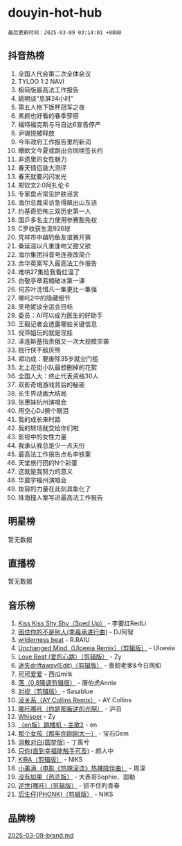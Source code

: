 # douyin-hot-hub

`最后更新时间：2025-03-09 03:14:01 +0800`

## 抖音热榜

1. 全国人代会第二次全体会议
1. TYLOO 1:2 NAVI
1. 极简版最高法工作报告
1. 姚明谈“息屏24小时”
1. 第五人格下饭杯冠军之夜
1. 素颜也好看的春季穿搭
1. 福特福克斯与马自达6宣告停产
1. 尹锡悦被释放
1. 今年政府工作报告里的新词
1. 曝欧文今夏或跳出合同续签长约
1. 非遗里的女性魅力
1. 春天情侣装大测评
1. 春天就要闪闪发光
1. 郑钦文2:0阿扎伦卡
1. 专家盘点常见护肤谣言
1. 海尔总裁采访急得飙出山东话
1. 约基奇恐怖三双历史第一人
1. 国乒多名主力使用参赛豁免权
1. C罗收获生涯926球
1. 凭祥市中越钓鱼友谊赛开赛
1. 桑延温以凡重逢吻又甜又欲
1. 海尔集团抖音号连夜改简介
1. 余华英案写入最高法工作报告
1. 难哄27集给我看红温了
1. 白敬亭章若楠破冰第一课
1. 何苏叶沈惜凡一集更比一集强
1. 哪吒2中的隐藏细节
1. 吴艳妮谈全运会目标
1. 委员：AI可以成为医生的好助手
1. 王毅记者会透露哪些关键信息
1. 倪萍姐玩的就是现挂
1. 泽连斯基指责俄又一次大规模空袭
1. 独行侠不敌灰熊
1. 郑功成：要废除35岁就业门槛
1. 北上花街小队最想删掉的花絮
1. 全国人大：终止代表资格30人
1. 双影奇境游戏背后的秘密
1. 长生界动画大结局
1. 张惠妹杭州演唱会
1. 用空心DJ擦个眼泪
1. 我的成长来时路
1. 我的转场就交给你们啦
1. 影视中的女性力量
1. 我承认我总是少一点天份
1. 最高法工作报告点名李铁案
1. 天堂旅行团的N个彩蛋
1. 这就是我努力的意义
1. 华晨宇福州演唱会
1. 妆容的力量在此刻具象化了
1. 珠海撞人案写进最高法工作报告

## 明星榜

暂无数据

## 直播榜

暂无数据

## 音乐榜

1. [Kiss Kiss Shy Shy（Sped Up）](https://sf3-cdn-tos.douyinstatic.com/obj/tos-cn-ve-2774/oYpXDAeGgQK0zfPaji7iKUixpCXFGILeLGmvYA) - 李要红RedLi
1. [困住你的不是别人(李羲承进行曲)](https://sf3-cdn-tos.douyinstatic.com/obj/tos-cn-ve-2774/okWrrVL1iQGZbfHVeCPAe7IaerYfM2jEQi5mNI) - DJ阿智
1. [wilderness beat](https://sf3-cdn-tos.douyinstatic.com/obj/tos-cn-ve-2774/o0oBmODSFCpfFdLRGzAAFC2ah9AIMEQfAOueVE) - R.RAIU
1. [Unchanged Mind（Uloeeia Remix）（剪辑版）](https://sf3-cdn-tos.douyinstatic.com/obj/tos-cn-ve-2774/oIHYu1YfsziJqmggAqBsXOiiI2Y1QB6I61RsMW) - Uloeeia
1. [Love Beat  (爱的心跳）（剪辑版）](https://sf6-cdn-tos.douyinstatic.com/obj/tos-cn-ve-2774/oUlARwvEINIisZ9nCnKMZiYFGfCCYLtDADDBge) - Zy
1. [迷失driftaway(Edit)（剪辑版）](https://sf3-cdn-tos.douyinstatic.com/obj/tos-cn-ve-2774/ogaa1xGNeFO6FCaMgO8PzzAceEI4fBLDMi15H3) - 喪甜老爹&今日网抑
1. [可可爱爱](https://sf3-cdn-tos.douyinstatic.com/obj/tos-cn-ve-2774/0deb1e75aea643b9927ba26aaafa29dd) - 西瓜milk
1. [落（0.8降调剪辑版）](https://sf3-cdn-tos.douyinstatic.com/obj/tos-cn-ve-2774/ociN0WUv3APijBYr6DUmAHmdkZ5MjM6gIF3iA) - 唐伯虎Annie
1. [对视（剪辑版）](https://sf3-cdn-tos.douyinstatic.com/obj/tos-cn-ve-2774/ogKtIhiB0WfAa18F9z3uWODMtZi2ysB1VuAIsQ) - Sasablue
1. [没关系（AY Collins Remix）](https://sf3-cdn-tos.douyinstatic.com/obj/tos-cn-ve-2774/oIBbI5Ghw4zdUCQMJrDEFaAQilZP3EIDSi7MW) - AY Collins
1. [哪吒哪吒（你是那叛逆的光啊）](https://sf3-cdn-tos.douyinstatic.com/obj/tos-cn-ve-2774/oUkQCgCDnBanFehFEFQDxCQntAOIfp9gyZYFVo) - 沪滔
1. [Whisper](https://sf3-cdn-tos.douyinstatic.com/obj/tos-cn-ve-2774/oEeYKDxIDCFuArkftgkGqCnG7xZtRC2rEMKBQi) - Zy
1. [（en版）跳楼机 - 主歌2](https://sf5-hl-cdn-tos.douyinstatic.com/obj/tos-cn-ve-2774/oklN6GvgQ2L8DpPeaAGf1gPeyKzjXFwHIwoCZv) - en
1. [那个女孩（那年你刚刚大一）](https://sf3-cdn-tos.douyinstatic.com/obj/tos-cn-ve-2774/o4IZw7TlivwiBBBMA2rIgWrGNIrjFroh6bPqQ) - 宝石Gem
1. [消散对白(圆梦版)](https://sf3-cdn-tos.douyinstatic.com/obj/tos-cn-ve-2774/og4jB5I5IizzoZVAAAzWgBMAsMDWoArfwBOiFs) - 丁禹兮
1. [只你(直到幸福能触手可及)](https://sf6-cdn-tos.douyinstatic.com/obj/tos-cn-ve-2774/o0lBkRDzFTeaVSUz3ZZSCBVtZ5DIMQGfgmEAuE) - 颜人中
1. [KIRA（剪辑版）](https://sf3-cdn-tos.douyinstatic.com/obj/tos-cn-ve-2774/o0Bq3TvdHqOfzihWrHyABMociuMA3Inwsbx9Wi) - NIKS
1. [小美满（电影《热辣滚烫》热辣陪伴曲）](https://sf3-cdn-tos.douyinstatic.com/obj/tos-cn-ve-2774/o0GAn2lSgfZIDUgtevCGDQYnFg4CwnrBaxbTZL) - 周深
1. [没有如果（热恋版）](https://sf3-cdn-tos.douyinstatic.com/obj/tos-cn-ve-2774/o4iETqbxIThtCXlBeV0DfAhZsbCFGhagYupnMx) - 大表哥Sophie、迦勒
1. [逆世(哪吒)（剪辑版）](https://sf3-cdn-tos.douyinstatic.com/obj/tos-cn-ve-2774/oMIEZAfEogrLnzfDWMBiZKCWuXIUFLtRDsOFWs) - 抓不住旳青春
1. [后生仔(PHONK)（剪辑版）](https://sf3-cdn-tos.douyinstatic.com/obj/tos-cn-ve-2774/o0TzmfumdQAJ1aGG9F5LfTXIYeGcqYKRPAeFdJ) - NIKS

## 品牌榜

[2025-03-09-brand.md](2025-03-09-brand.md)
